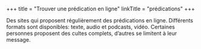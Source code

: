 +++
title = "Trouver une prédication en ligne"
linkTitle = "prédications"
+++

Des sites qui proposent régulièrement des prédications en ligne. Différents formats sont disponibles: texte, audio et podcasts, vidéo. Certaines personnes proposent des cultes complets, d’autres se limitent à leur message.
